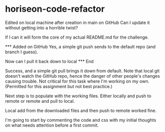 # horiseon-code-refactor

Edited on local machine after creation in main on GitHub
Can I update it without getting into a horrible twist?

If I can it will form the core of my actual README.md for the challenge.

*** Added on GitHub
Yes, a simple git push sends to the default repo (and branch I guess).

Now can I pull it back down to local
*** End

Success, and a simple git pull brings it down from default. Note that local git doesn't watch the GitHub repo, hence the danger of other people's changes causing trouble. Not critical for this task where I'm working on my own. (Permitted for this assignment but not best practice.)

Next step is to populate with the working files. Either locally and push to remote or remote and pull to local.

Local add from the downloaded files and then push to remote worked fine.

I'm going to start by commenting the code and css with my initial thoughts on what needs attention before a first commit.